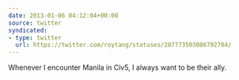 ```yaml
---
date: 2013-01-06 04:12:04+00:00
source: twitter
syndicated:
- type: twitter
  url: https://twitter.com/roytang/statuses/287773503086792704/
---
```


Whenever I encounter Manila in Civ5, I always want to be their ally.